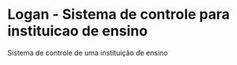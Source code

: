 # Logan - Sistema de controle para instituicao de ensino
Sistema de controle de uma instituição de ensino
